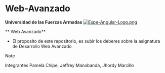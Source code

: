 # Web-Avanzado
**Universidad de las Fuerzas Armadas**
[![Espe-Angular-Logo.png](https://i.postimg.cc/5yZdyTsm/Espe-Angular-Logo.png)](https://postimg.cc/SY7ttTFX)

** Web Avanzado**
 - El proposito de este repositorio, es subir los deberes sobre la asignatura de Desarrollo Web Avanzado


> [!NOTE]
> Integrantes 
> Pamela Chipe, Jeffrey Manobanda, Jhordy Marcillo